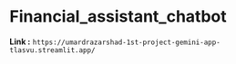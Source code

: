 # Financial_assistant_chatbot
**Link :** 
```https://umardrazarshad-1st-project-gemini-app-tlasvu.streamlit.app/```
